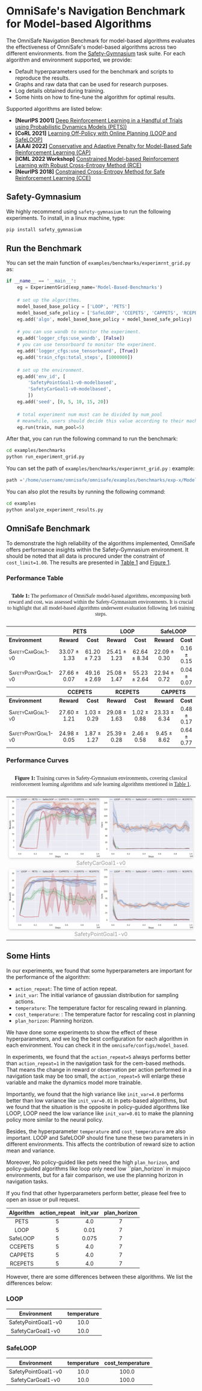 # OmniSafe's Navigation Benchmark for Model-based Algorithms

The OmniSafe Navigation Benchmark for model-based algorithms evaluates the effectiveness of OmniSafe's model-based algorithms across two different environments. from the [Safety-Gymnasium](https://github.com/PKU-Alignment/safety-gymnasium) task suite. For each algorithm and environment supported, we provide:

- Default hyperparameters used for the benchmark and scripts to reproduce the results.
- Graphs and raw data that can be used for research purposes.
- Log details obtained during training.
- Some hints on how to fine-tune the algorithm for optimal results.

Supported algorithms are listed below:

- **[NeurIPS 2001]** [Deep Reinforcement Learning in a Handful of Trials using Probabilistic Dynamics Models (PETS))](https://arxiv.org/abs/1805.12114)
- **[CoRL 2021]** [Learning Off-Policy with Online Planning (LOOP and SafeLOOP)](https://arxiv.org/abs/2008.10066)
- **[AAAI 2022]** [Conservative and Adaptive Penalty for Model-Based Safe Reinforcement Learning (CAP)](https://arxiv.org/abs/2112.07701)
- **[ICML 2022 Workshop]** [Constrained Model-based Reinforcement Learning with Robust Cross-Entropy Method (RCE)](https://arxiv.org/abs/2010.07968)
- **[NeurIPS 2018]** [Constrained Cross-Entropy Method for Safe Reinforcement Learning (CCE)](https://proceedings.neurips.cc/paper/2018/hash/34ffeb359a192eb8174b6854643cc046-Abstract.html)

## Safety-Gymnasium

We highly recommend using ``safety-gymnasium`` to run the following experiments. To install, in a linux machine, type:

```bash
pip install safety_gymnasium
```

## Run the Benchmark

You can set the main function of ``examples/benchmarks/experimrnt_grid.py`` as:

```python
if __name__ == '__main__':
    eg = ExperimentGrid(exp_name='Model-Based-Benchmarks')

    # set up the algorithms.
    model_based_base_policy = ['LOOP', 'PETS']
    model_based_safe_policy = ['SafeLOOP', 'CCEPETS', 'CAPPETS', 'RCEPETS']
    eg.add('algo', model_based_base_policy + model_based_safe_policy)

    # you can use wandb to monitor the experiment.
    eg.add('logger_cfgs:use_wandb', [False])
    # you can use tensorboard to monitor the experiment.
    eg.add('logger_cfgs:use_tensorboard', [True])
    eg.add('train_cfgs:total_steps', [1000000])

    # set up the environment.
    eg.add('env_id', [
        'SafetyPointGoal1-v0-modelbased',
        'SafetyCarGoal1-v0-modelbased',
        ])
    eg.add('seed', [0, 5, 10, 15, 20])

    # total experiment num must can be divided by num_pool
    # meanwhile, users should decide this value according to their machine
    eg.run(train, num_pool=5)
```

After that, you can run the following command to run the benchmark:

```bash
cd examples/benchmarks
python run_experiment_grid.py
```

You can set the path of ``examples/benchmarks/experimrnt_grid.py`` :
example:

```python
path ='/home/username/omnisafe/omnisafe/examples/benchmarks/exp-x/Model-Based-Benchmarks'
```

You can also plot the results by running the following command:

```bash
cd examples
python analyze_experiment_results.py
```

## OmniSafe Benchmark

To demonstrate the high reliability of the algorithms implemented, OmniSafe offers performance insights within the Safety-Gymnasium environment. It should be noted that all data is procured under the constraint of `cost_limit=1.00`. The results are presented in <a href="#performance_model_based">Table 1</a> and <a href="#curve_model_based">Figure 1</a>.

### Performance Table

<table id="performance_model_based">
<thead>
<tr class="header">
<th style="text-align: left;"></th>
<th colspan="2" style="text-align: center;"><strong>PETS</strong></th>
<th colspan="2" style="text-align: center;"><strong>LOOP</strong></th>
<th colspan="2"
style="text-align: center;"><strong>SafeLOOP</strong></th>
</tr>
</thead>
<tbody>
<tr class="odd">
<td style="text-align: left;"><strong>Environment</strong></td>
<td style="text-align: center;"><strong>Reward</strong></td>
<td style="text-align: center;"><strong>Cost</strong></td>
<td style="text-align: center;"><strong>Reward</strong></td>
<td style="text-align: center;"><strong>Cost</strong></td>
<td style="text-align: center;"><strong>Reward</strong></td>
<td style="text-align: center;"><strong>Cost</strong></td>
</tr>
<tr class="even">
<td style="text-align: left;"><span
class="smallcaps">SafetyCarGoal1-v0</span></td>
<td style="text-align: center;">33.07 <span class="math inline">±</span>
1.33</td>
<td style="text-align: center;">61.20 <span class="math inline">±</span>
7.23</td>
<td style="text-align: center;">25.41 <span class="math inline">±</span>
1.23</td>
<td style="text-align: center;">62.64 <span class="math inline">±</span>
8.34</td>
<td style="text-align: center;">22.09 <span class="math inline">±</span>
0.30</td>
<td style="text-align: center;">0.16 <span class="math inline">±</span>
0.15</td>
</tr>
<tr class="odd">
<td style="text-align: left;"><span
class="smallcaps">SafetyPointGoal1-v0</span></td>
<td style="text-align: center;">27.66 <span class="math inline">±</span>
0.07</td>
<td style="text-align: center;">49.16 <span class="math inline">±</span>
2.69</td>
<td style="text-align: center;">25.08 <span class="math inline">±</span>
1.47</td>
<td style="text-align: center;">55.23 <span class="math inline">±</span>
2.64</td>
<td style="text-align: center;">22.94 <span class="math inline">±</span>
0.72</td>
<td style="text-align: center;">0.04 <span class="math inline">±</span>
0.07</td>
</tr>
<thead>
<tr class="header">
<th style="text-align: left;"></th>
<th colspan="2" style="text-align: center;"><strong>CCEPETS</strong></th>
<th colspan="2" style="text-align: center;"><strong>RCEPETS</strong></th>
<th colspan="2"
style="text-align: center;"><strong>CAPPETS</strong></th>
</tr>
</thead>
<tr class="odd">
<td style="text-align: left;"><strong>Environment</strong></td>
<td style="text-align: center;"><strong>Reward</strong></td>
<td style="text-align: center;"><strong>Cost</strong></td>
<td style="text-align: center;"><strong>Reward</strong></td>
<td style="text-align: center;"><strong>Cost</strong></td>
<td style="text-align: center;"><strong>Reward</strong></td>
<td style="text-align: center;"><strong>Cost</strong></td>
</tr>
<tr class="even">
<td style="text-align: left;"><span
class="smallcaps">SafetyCarGoal1-v0</span></td>
<td style="text-align: center;">27.60 <span class="math inline">±</span>
1.21</td>
<td style="text-align: center;">1.03 <span class="math inline">±</span>
0.29</td>
<td style="text-align: center;">29.08 <span class="math inline">±</span>
1.63</td>
<td style="text-align: center;">1.02 <span class="math inline">±</span>
0.88</td>
<td style="text-align: center;">23.33 <span class="math inline">±</span>
6.34</td>
<td style="text-align: center;">0.48 <span class="math inline">±</span>
0.17</td>
</tr>
<tr class="odd">
<td style="text-align: left;"><span
class="smallcaps">SafetyPointGoal1-v0</span></td>
<td style="text-align: center;">24.98 <span class="math inline">±</span>
0.05</td>
<td style="text-align: center;">1.87 <span class="math inline">±</span>
1.27</td>
<td style="text-align: center;">25.39 <span class="math inline">±</span>
0.28</td>
<td style="text-align: center;">2.46 <span class="math inline">±</span>
0.58</td>
<td style="text-align: center;">9.45 <span class="math inline">±</span>
8.62</td>
<td style="text-align: center;">0.64 <span class="math inline">±</span>
0.77</td>
</tr>
</tbody>
  <caption><p style="font-family: 'Times New Roman', Times, serif;"><b>Table 1:</b> The performance of OmniSafe model-based algorithms, encompassing both reward and cost, was assessed within the Safety-Gymnasium environments. It is crucial to highlight that all model-based algorithms underwent evaluation following 1e6 training steps.</p></caption>
</table>

### Performance Curves

<table id="curve_model_based">
  <tr>
    <td style="text-align:center">
      <img style="border-radius: 0.3125em; box-shadow: 0 2px 4px 0 rgba(34,36,38,.12),0 2px 10px 0 rgba(34,36,38,.08);" src="https://github.com/Gaiejj/omnisafe_benchmarks_cruve/blob/main/model-based/benchmarks/SafetyCarGoal1-v0-modelbased.png">
      <br>
      <div style="color:orange; border-bottom: 1px solid #d9d9d9; display: inline-block; color: #999; padding: 2px;">
        SafetyCarGoal1-v0
      </div>
    </td>
  </tr>
  <tr>
    <td style="text-align:center">
      <img style="border-radius: 0.3125em; box-shadow: 0 2px 4px 0 rgba(34,36,38,.12),0 2px 10px 0 rgba(34,36,38,.08);" src="https://github.com/Gaiejj/omnisafe_benchmarks_cruve/blob/main/model-based/benchmarks/SafetyPointGoal1-v0-modelbased.png">
      <br>
      <div style="color:orange; border-bottom: 1px solid #d9d9d9; display: inline-block; color: #999; padding: 2px;">
        SafetyPointGoal1-v0
      </div>
    </td>
  </tr>
  <caption><p style="font-family: 'Times New Roman', Times, serif;"><b>Figure 1:</b> Training curves in Safety-Gymnasium environments, covering classical reinforcement learning algorithms and safe learning algorithms mentioned in <a href="#performance_model_based">Table 1</a>.</p></caption>
</table>

## Some Hints

In our experiments, we found that some hyperparameters are important for the performance of the algorithm:

- ``action_repeat``: The time of action repeat.
- ``init_var``: The initial variance of gaussian distribution for sampling actions.
- ``temperature``: The temperature factor for rescaling reward in planning.
- ``cost_temperature``: : The temperature factor for rescaling cost in planning
- ``plan_horizon``: Planning horizon.

We have done some experiments to show the effect of these hyperparameters, and we log the best configuration for each algorithm in each environment. You can check it in the ``omnisafe/configs/model_based``.

In experiments, we found that the ``action_repeat=5`` always performs better than ``action_repeat=1`` in the navigation task for the cem-based methods. That means the change in reward or observation per action performed in a navigation task may be too small, the ``action_repeat=5`` will enlarge these variable and make the dynamics model more trainable.


Importantly, we found that the high variance like ``init_var=4.0`` performs better than low variance like ``init_var=0.01`` in pets-based algorithms, but we found that the situation is the opposite in policy-guided algorithms like LOOP, LOOP need the low variance like ``init_var=0.01`` to make the planning policy more similar to the neural policy.

Besides, the hyperparameter ``temperature`` and ``cost_temperature`` are also important. LOOP and SafeLOOP should fine tune these two parameters in in different environments. This affects the contribution of reward size to action mean and variance.

Moreover, No policy-guided like pets need the high ``plan_horizon``, and policy-guided algorithms like loop only need low ``plan_horizon` in mujoco environments, but for a fair comparison, we use the planning horizon in navigation tasks.

If you find that other hyperparameters perform better, please feel free to open an issue or pull request.

| Algorithm | action_repeat | init_var | plan_horizon |
| :-------: | :-----------: | :------: | :----------: |
|   PETS    |       5       |   4.0    |      7       |
|   LOOP    |       5       |   0.01   |      7       |
| SafeLOOP  |       5       |  0.075   |      7       |
|  CCEPETS  |       5       |   4.0    |      7       |
|  CAPPETS  |       5       |   4.0    |      7       |
|  RCEPETS  |       5       |   4.0    |      7       |

However, there are some differences between these algorithms. We list the differences below:

### LOOP

|     Environment     | temperature |
| :-----------------: | :---------: |
| SafetyPointGoal1-v0 |    10.0     |
|  SafetyCarGoal1-v0  |    10.0     |

### SafeLOOP

|     Environment     | temperature | cost_temperature |
| :-----------------: | :---------: | :--------------: |
| SafetyPointGoal1-v0 |    10.0     |      100.0       |
|  SafetyCarGoal1-v0  |    10.0     |      100.0       |
